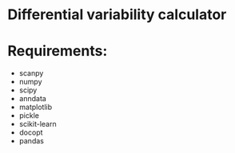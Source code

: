 # Differential variability calculator

# Requirements: 
* scanpy
* numpy
* scipy
* anndata
* matplotlib
* pickle
* scikit-learn
* docopt
* pandas

#  
